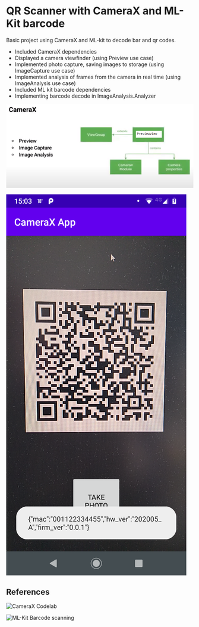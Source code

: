 # QR Scanner with CameraX and ML-Kit barcode

Basic project using CameraX and ML-kit to decode bar and qr codes.

- Included CameraX dependencies
- Displayed a camera viewfinder (using Preview use case)
- Implemented photo capture, saving images to storage (using ImageCapture use case)
- Implemented analysis of frames from the camera in real time (using ImageAnalysis use case)
- Included ML kit barcode dependencies
- Implementing barcode decode in ImageAnalysis.Analyzer

![CameraX block diagram](screenshots/cameraXdiagram.png)


![QR decode screenshot](screenshots/QR_detection.png)

## References

![CameraX Codelab](https://codelabs.developers.google.com/codelabs/camerax-getting-started/#0)

![ML-Kit Barcode scanning](https://developers.google.com/ml-kit/vision/barcode-scanning/android)
